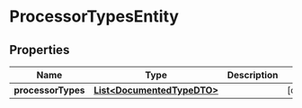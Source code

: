 

# ProcessorTypesEntity

## Properties

Name | Type | Description | Notes
------------ | ------------- | ------------- | -------------
**processorTypes** | [**List&lt;DocumentedTypeDTO&gt;**](DocumentedTypeDTO.md) |  |  [optional]



